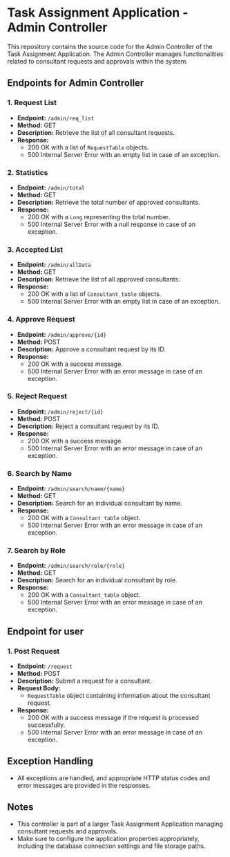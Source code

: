 # Task Assignment Application - Admin Controller

This repository contains the source code for the Admin Controller of the Task Assignment Application. The Admin Controller manages functionalities related to consultant requests and approvals within the system.

## Endpoints for Admin Controller

### 1. Request List

- **Endpoint:** `/admin/req_list`
- **Method:** GET
- **Description:** Retrieve the list of all consultant requests.
- **Response:** 
  - 200 OK with a list of `RequestTable` objects.
  - 500 Internal Server Error with an empty list in case of an exception.

### 2. Statistics

- **Endpoint:** `/admin/total`
- **Method:** GET
- **Description:** Retrieve the total number of approved consultants.
- **Response:** 
  - 200 OK with a `Long` representing the total number.
  - 500 Internal Server Error with a null response in case of an exception.

### 3. Accepted List

- **Endpoint:** `/admin/allData`
- **Method:** GET
- **Description:** Retrieve the list of all approved consultants.
- **Response:** 
  - 200 OK with a list of `Consultant_table` objects.
  - 500 Internal Server Error with an empty list in case of an exception.

### 4. Approve Request

- **Endpoint:** `/admin/approve/{id}`
- **Method:** POST
- **Description:** Approve a consultant request by its ID.
- **Response:** 
  - 200 OK with a success message.
  - 500 Internal Server Error with an error message in case of an exception.

### 5. Reject Request

- **Endpoint:** `/admin/reject/{id}`
- **Method:** POST
- **Description:** Reject a consultant request by its ID.
- **Response:** 
  - 200 OK with a success message.
  - 500 Internal Server Error with an error message in case of an exception.

### 6. Search by Name

- **Endpoint:** `/admin/search/name/{name}`
- **Method:** GET
- **Description:** Search for an individual consultant by name.
- **Response:** 
  - 200 OK with a `Consultant_table` object.
  - 500 Internal Server Error with an error message in case of an exception.

### 7. Search by Role

- **Endpoint:** `/admin/search/role/{role}`
- **Method:** GET
- **Description:** Search for an individual consultant by role.
- **Response:** 
  - 200 OK with a `Consultant_table` object.
  - 500 Internal Server Error with an error message in case of an exception.

## Endpoint for user

### 1. Post Request

- **Endpoint:** `/request`
- **Method:** POST
- **Description:** Submit a request for a consultant.
- **Request Body:** 
  - `RequestTable` object containing information about the consultant request.
- **Response:** 
  - 200 OK with a success message if the request is processed successfully.
  - 500 Internal Server Error with an error message in case of an exception.
## Exception Handling

- All exceptions are handled, and appropriate HTTP status codes and error messages are provided in the responses.

## Notes

- This controller is part of a larger Task Assignment Application managing consultant requests and approvals.
- Make sure to configure the application properties appropriately, including the database connection settings and file storage paths.

